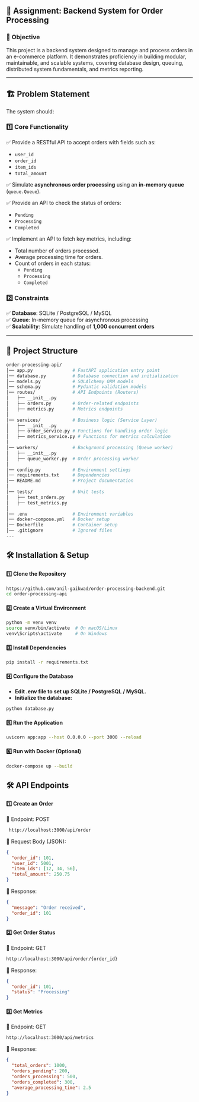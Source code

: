 ## 📝 Assignment: Backend System for Order Processing  

### 🎯 **Objective**  
This project is a backend system designed to manage and process orders in an e-commerce platform. It demonstrates proficiency in building modular, maintainable, and scalable systems, covering database design, queuing, distributed system fundamentals, and metrics reporting.  

---

## 🏗️ **Problem Statement**  

The system should:  

### **1️⃣ Core Functionality**  
✅ Provide a RESTful API to accept orders with fields such as:  
- `user_id`  
- `order_id`  
- `item_ids`  
- `total_amount`  

✅ Simulate **asynchronous order processing** using an **in-memory queue** (`queue.Queue`).  

✅ Provide an API to check the status of orders:  
- `Pending`  
- `Processing`  
- `Completed`  

✅ Implement an API to fetch key metrics, including:  
- Total number of orders processed.  
- Average processing time for orders.  
- Count of orders in each status:  
  - `Pending`  
  - `Processing`  
  - `Completed`  

### **2️⃣ Constraints**  
✅ **Database**: SQLite / PostgreSQL / MySQL  
✅ **Queue**: In-memory queue for asynchronous processing  
✅ **Scalability**: Simulate handling of **1,000 concurrent orders**  

---

## 📁 **Project Structure**  
```bash
order-processing-api/
│── app.py               # FastAPI application entry point
│── database.py          # Database connection and initialization
│── models.py            # SQLAlchemy ORM models
│── schema.py            # Pydantic validation models
│── routes/              # API Endpoints (Routers)
│   ├── __init__.py
│   ├── orders.py        # Order-related endpoints
│   ├── metrics.py       # Metrics endpoints
│
│── services/            # Business logic (Service Layer)
│   ├── __init__.py
│   ├── order_service.py # Functions for handling order logic
│   ├── metrics_service.py # Functions for metrics calculation
│
│── workers/             # Background processing (Queue worker)
│   ├── __init__.py
│   ├── queue_worker.py  # Order processing worker
│
│── config.py            # Environment settings
│── requirements.txt     # Dependencies
│── README.md            # Project documentation
│
│── tests/               # Unit tests
│   ├── test_orders.py
│   ├── test_metrics.py
│
│── .env                 # Environment variables
│── docker-compose.yml   # Docker setup
│── Dockerfile           # Container setup
│── .gitignore           # Ignored files
---
```

## 🛠️ **Installation & Setup**  

#### **1️⃣ Clone the Repository** 
```bash
https://github.com/anil-gaikwad/order-processing-backend.git
cd order-processing-api
```

#### **2️⃣ Create a Virtual Environment** 
 ```bash
 python -m venv venv
source venv/bin/activate  # On macOS/Linux
venv\Scripts\activate     # On Windows

 ```

#### **3️⃣ Install Dependencies**
```bash
pip install -r requirements.txt
```

#### **4️⃣ Configure the Database**
- **Edit .env file to set up SQLite / PostgreSQL / MySQL.**
- **Initialize the database:**
```bash
python database.py
```

#### **5️⃣ Run the Application**  
```bash
uvicorn app:app --host 0.0.0.0 --port 3000 --reload
```

#### **6️⃣ Run with Docker (Optional)**  
```sh
docker-compose up --build
```

## 🛠 **API Endpoints**
#### 1️⃣ **Create an Order**

📌 Endpoint: POST
```bash
 http://localhost:3000/api/order
```
📌 Request Body (JSON):
```json
{
  "order_id": 101,
  "user_id": 5001,
  "item_ids": [12, 34, 56],
  "total_amount": 250.75
}
```

📌 Response:
```json
{
  "message": "Order received",
  "order_id": 101
}
```

#### 2️⃣ **Get Order Status**
📌 Endpoint: GET 

```bash
http://localhost:3000/api/order/{order_id}
```
📌 Response:
```json
{
  "order_id": 101,
  "status": "Processing"
}
```

#### 3️⃣ **Get Metrics**
📌 Endpoint: GET

```bash
http://localhost:3000/api/metrics
```
📌 Response:

```json
{
  "total_orders": 1000,
  "orders_pending": 200,
  "orders_processing": 500,
  "orders_completed": 300,
  "average_processing_time": 2.5
}
```
